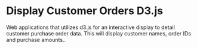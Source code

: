# Display Customer Orders D3.js
 Web applications that utilizes d3.js for an interactive display to detail customer purchase order data. This will display customer names, order IDs and purchase amounts..
